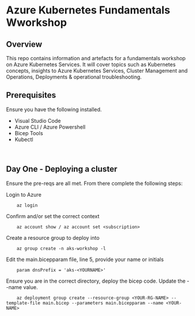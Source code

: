 # Azure Kubernetes Fundamentals Wworkshop

## Overview

This repo contains information and artefacts for a fundamentals workshop on Azure Kubernetes Services. It will cover topics such as Kubernetes concepts, insights to Azure Kubernetes Services, Cluster Management and Operations, Deployments & operational troubleshooting. 

## Prerequisites 

Ensure you have the following installed.

- Visual Studio Code
- Azure CLI / Azure Powershell
- Bicep Tools
- Kubectl

<br>

## Day One - Deploying a cluster

Ensure the pre-reqs are all met. From there complete the following steps:

Login to Azure
```text
    az login
```

Confirm and/or set the correct context
```text
    az account show / az account set <subscription>
```
Create a resource group to deploy into
```text
    az group create -n aks-workshop -l 
```
Edit the main.bicepparam file, line 5, provide your name or initials
```text
    param dnsPrefix = 'aks-<YOURNAME>'
```
Ensure you are in the correct directory, deploy the bicep code. Update the --name value.
```text
    az deployment group create --resource-group <YOUR-RG-NAME> --template-file main.bicep --parameters main.bicepparam --name <YOUR-NAME>
```